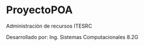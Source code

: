 # ProyectoPOA
Administración de recursos ITESRC

Desarrollado por:
Ing. Sistemas Computacionales 8.2G
